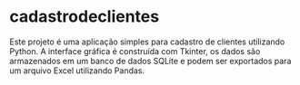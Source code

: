 # cadastrodeclientes
Este projeto é uma aplicação simples para cadastro de clientes utilizando Python. A interface gráfica é construída com Tkinter, os dados são armazenados em um banco de dados SQLite e podem ser exportados para um arquivo Excel utilizando Pandas.
